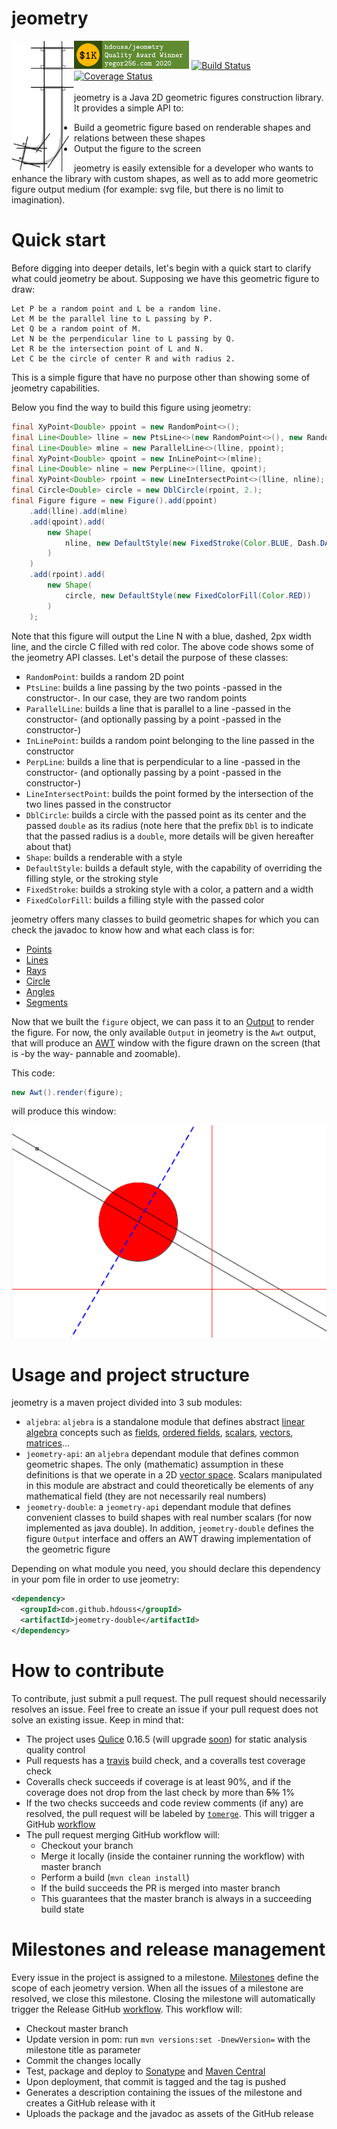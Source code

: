 # jeometry
<img align="left" alt="Logo" src="https://github.com/HDouss/jeometry/blob/gh-pages/images/path3479.png" width="100" />

[<img src="https://github.com/HDouss/jeometry/blob/gh-pages/images/winner-hdouss.png"
  style="height:45px;" alt='Award Winner'/>](https://www.yegor256.com/2019/11/03/award-2020.html)
[![Build Status](https://travis-ci.org/HDouss/jeometry.svg?branch=master)](https://travis-ci.org/HDouss/jeometry)
[![Coverage Status](https://coveralls.io/repos/github/HDouss/jeometry/badge.svg?branch=master)](https://coveralls.io/github/HDouss/jeometry?branch=master)<br/><br/>
jeometry is a Java 2D geometric figures construction library.
It provides a simple API to:
* Build a geometric figure based on renderable shapes and relations between these shapes
* Output the figure to the screen

jeometry is easily extensible for a developer who wants to enhance the library with custom shapes, as well as to add more geometric figure output medium (for example: svg file, but there is no limit to imagination).


# Quick start
Before digging into deeper details, let's begin with a quick start to clarify what could jeometry be about.
Supposing we have this geometric figure to draw:

```
Let P be a random point and L be a random line.
Let M be the parallel line to L passing by P.
Let Q be a random point of M.
Let N be the perpendicular line to L passing by Q.
Let R be the intersection point of L and N.
Let C be the circle of center R and with radius 2. 
```

This is a simple figure that have no purpose other than showing some of jeometry capabilities.

Below you find the way to build this figure using jeometry:

```java
final XyPoint<Double> ppoint = new RandomPoint<>();
final Line<Double> lline = new PtsLine<>(new RandomPoint<>(), new RandomPoint<>());
final Line<Double> mline = new ParallelLine<>(lline, ppoint);
final XyPoint<Double> qpoint = new InLinePoint<>(mline);
final Line<Double> nline = new PerpLine<>(lline, qpoint);
final XyPoint<Double> rpoint = new LineIntersectPoint<>(lline, nline);
final Circle<Double> circle = new DblCircle(rpoint, 2.);
final Figure figure = new Figure().add(ppoint)
    .add(lline).add(mline)
    .add(qpoint).add(
        new Shape(
            nline, new DefaultStyle(new FixedStroke(Color.BLUE, Dash.DASHED, 2f))
        )
    )
    .add(rpoint).add(
        new Shape(
            circle, new DefaultStyle(new FixedColorFill(Color.RED))
        )
    );
```
Note that this figure will output the Line N with a blue, dashed, 2px width line, and the circle C filled with red color.
The above code shows some of the jeometry API classes. Let's detail the purpose of these classes:
* `RandomPoint`: builds a random 2D point
* `PtsLine`: builds a line passing by the two points -passed in the constructor-. In our case, they are two random points
* `ParallelLine`: builds a line that is parallel to a line -passed in the constructor- (and optionally passing by a point -passed in the constructor-)
* `InLinePoint`: builds a random point belonging to the line passed in the constructor
* `PerpLine`: builds a line that is perpendicular to a line -passed in the constructor- (and optionally passing by a point -passed in the constructor-)
* `LineIntersectPoint`: builds the point formed by the intersection of the two lines passed in the constructor
* `DblCircle`: builds a circle with the passed point as its center and the passed `double` as its radius (note here that the prefix `Dbl` is to indicate that the passed radius is a `double`, more details will be given hereafter about that)
* `Shape`: builds a renderable with a style
* `DefaultStyle`: builds a default style, with the capability of overriding the filling style, or the stroking style
* `FixedStroke`: builds a stroking style with a color, a pattern and a width
* `FixedColorFill`: builds a filling style with the passed color


jeometry offers many classes to build geometric shapes for which you can check the javadoc to know how and what each class is for:
* [Points](https://github.com/HDouss/jeometry/tree/master/jeometry-api/src/main/java/com/jeometry/twod/point)
* [Lines](https://github.com/HDouss/jeometry/tree/master/jeometry-api/src/main/java/com/jeometry/twod/line)
* [Rays](https://github.com/HDouss/jeometry/tree/master/jeometry-api/src/main/java/com/jeometry/twod/ray)
* [Circle](https://github.com/HDouss/jeometry/tree/master/jeometry-api/src/main/java/com/jeometry/twod/circle)
* [Angles](https://github.com/HDouss/jeometry/tree/master/jeometry-api/src/main/java/com/jeometry/twod/angle)
* [Segments](https://github.com/HDouss/jeometry/tree/master/jeometry-api/src/main/java/com/jeometry/twod/segment)

Now that we built the `figure` object, we can pass it to an [Output](https://github.com/HDouss/jeometry/blob/master/jeometry-double/src/main/java/com/jeometry/render/Output.java) to render the figure.
For now, the only available `Output` in jeometry is the `Awt` output, that will produce an [AWT](https://en.wikipedia.org/wiki/Abstract_Window_Toolkit) window with the figure drawn on the screen (that is -by the way- pannable and zoomable).

This code:
```java
new Awt().render(figure);
```
will produce this window:

<img alt="Figure on screen" src="https://github.com/HDouss/jeometry/blob/gh-pages/images/sample1v2.png" />

# Usage and project structure
jeometry is a maven project divided into 3 sub modules:
* `aljebra`: `aljebra` is a standalone module that defines abstract [linear algebra](https://en.wikipedia.org/wiki/Linear_algebra) concepts such as [fields](https://en.wikipedia.org/wiki/Field_(mathematics)), [ordered fields](https://en.wikipedia.org/wiki/Ordered_field), [scalars](https://en.wikipedia.org/wiki/Scalar_(mathematics)), [vectors](https://en.wikipedia.org/wiki/Vector_(mathematics_and_physics)), [matrices](https://en.wikipedia.org/wiki/Matrix_(mathematics))...
* `jeometry-api`: an `aljebra` dependant module that defines common geometric shapes. The only (mathematic) assumption in these definitions is that we operate in a 2D [vector space](https://en.wikipedia.org/wiki/Vector_space). Scalars manipulated in this module are abstract and could theoretically be elements of any mathematical field (they are not necessarily real numbers)
* `jeometry-double`: a `jeometry-api` dependant module that defines convenient classes to build shapes with real number scalars (for now implemented as java double). In addition, `jeometry-double` defines the figure `Output` interface and offers an AWT drawing implementation of the geometric figure

Depending on what module you need, you should declare this dependency in your pom file in order to use jeometry:
```xml
<dependency>
  <groupId>com.github.hdouss</groupId>
  <artifactId>jeometry-double</artifactId>
</dependency>
```

# How to contribute
To contribute, just submit a pull request. The pull request should necessarily resolves an issue. Feel free to create an issue if your pull request does not solve an existing issue. Keep in mind that:
* The project uses [Qulice](https://www.qulice.com/) 0.16.5 (will upgrade [soon](https://github.com/HDouss/jeometry/milestone/2)) for static analysis quality control
* Pull requests has a [travis](https://github.com/HDouss/jeometry/blob/master/.travis.yml) build check, and a coveralls test coverage check
* Coveralls check succeeds if coverage is at least 90%, and if the coverage does not drop from the last check by more than ~~5%~~ 1%
* If the two checks succeeds and code review comments (if any) are resolved, the pull request will be labeled by [`tomerge`](https://github.com/HDouss/jeometry/labels/tomerge). This will trigger a GitHub [workflow](https://github.com/HDouss/jeometry/blob/master/.github/workflows/merge-pr.yml)
* The pull request merging GitHub workflow will:
  * Checkout your branch
  * Merge it locally (inside the container running the workflow) with master branch
  * Perform a build (`mvn clean install`)
  * If the build succeeds the PR is merged into master branch
  * This guarantees that the master branch is always in a succeeding build state

# Milestones and release management
Every issue in the project is assigned to a milestone. [Milestones](https://github.com/HDouss/jeometry/milestones) define the scope of each jeometry version. When all the issues of a milestone are resolved, we close this milestone.
Closing the milestone will automatically trigger the Release GitHub [workflow](https://github.com/HDouss/jeometry/blob/master/.github/workflows/release.yml). This workflow will:
* Checkout master branch
* Update version in pom: run `mvn versions:set -DnewVersion=` with the milestone title as parameter
* Commit the changes locally
* Test, package and deploy to [Sonatype](https://central.sonatype.org/) and [Maven Central](https://search.maven.org/)
* Upon deployment, that commit is tagged and the tag is pushed
* Generates a description containing the issues of the milestone and creates a GitHub release with it
* Uploads the package and the javadoc as assets of the GitHub release
 